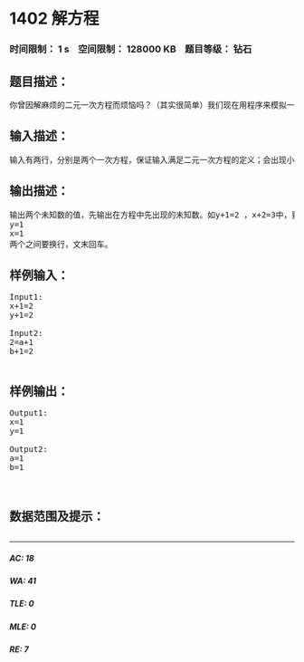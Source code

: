 # 1402 解方程   
### 时间限制： 1 s&nbsp;&nbsp;&nbsp;&nbsp;空间限制： 128000 KB&nbsp;&nbsp;&nbsp;&nbsp;题目等级： 钻石  
## 题目描述：  

<pre>
你曾因解麻烦的二元一次方程而烦恼吗？（其实很简单）我们现在用程序来模拟一下吧。
</pre>
  
  
## 输入描述：  

<pre>
输入有两行，分别是两个一次方程，保证输入满足二元一次方程的定义；会出现小数，有效数字不会超过5位；保证有且只有一个解。未知数不一定是x和y。输出保留到小数点后10位。数据不超过maxlongint。不会出现括号、除号，数字与字母相乘数字写在前面，中间没有乘号，但系数会是1。
</pre>
  
  
## 输出描述：  

<pre>
输出两个未知数的值，先输出在方程中先出现的未知数。如y+1=2 ，x+2=3中，要先输出x的值，如：
y=1
x=1
两个之间要换行，文末回车。 
</pre>
  
  
## 样例输入：  

<pre>
Input1: 
x+1=2
y+1=2
 
Input2:
2=a+1
b+1=2
 
</pre>
  
  
## 样例输出：  

<pre>
Output1:
x=1
y=1
 
Output2:
a=1
b=1
 
 
</pre>
  
  
## 数据范围及提示：  

<pre>
</pre>
  
  
***  

##### AC: 18  
##### WA: 41  
##### TLE: 0  
##### MLE: 0  
##### RE: 7  
